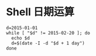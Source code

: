 # Shell 日期运算
```shell
d=2015-01-01
while [ "$d" != 2015-02-20 ]; do 
  echo $d
  d=$(date -I -d "$d + 1 day")
done
```
